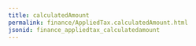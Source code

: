 ```yaml
---
title: calculatedAmount
permalink: finance/AppliedTax.calculatedAmount.html
jsonid: finance_appliedtax_calculatedamount
---
```

